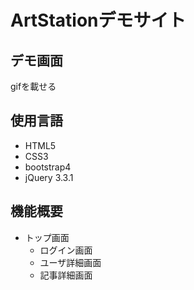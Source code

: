 # ArtStationデモサイト

## デモ画面
  gifを載せる

## 使用言語
  - HTML5
  - CSS3
  - bootstrap4
  - jQuery 3.3.1

## 機能概要
  - トップ画面
    - ログイン画面
    - ユーザ詳細画面
    - 記事詳細画面
    

